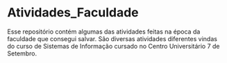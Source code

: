 # Atividades_Faculdade
Esse repositório contém algumas das atividades feitas na época da faculdade que consegui salvar.
São diversas atividades diferentes vindas do curso de Sistemas de Informação cursado no Centro Universitário 7 de Setembro.
